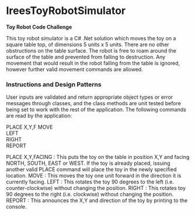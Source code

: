 # IreesToyRobotSimulator
<b> Toy Robot Code Challenge </b>

This toy robot simulator is a C# .Net solution which moves the toy on a square table top, of dimensions 5 units x 5 units. There are no other obstructions on the table surface. The robot is free to roam around the surface of the table and prevented from falling to destruction. 
Any movement that would result in the robot falling from the table is ignored, however further valid movement commands are allowed.

<h3> Instructions and Design Patterns </h3>
User inputs are validated and return appropriate object types or error messages through classes, and the class methods are unit tested before being set to work with the rest of the application. The following commands are read by the application:

  PLACE X,Y,F 
  MOVE  
  LEFT  
  RIGHT  
  REPORT  
  
PLACE X,Y,FACING : This puts the toy on the table in position X,Y and facing NORTH, SOUTH, EAST or WEST. If the toy is already placed, issuing another valid PLACE command will place the toy in the newly specified location.
MOVE : This moves the toy one unit forward in the direction it is currently facing.
LEFT : This rotates the toy 90 degrees to the left (i.e. counter-clockwise) without changing the position.
RIGHT : This rotates toy 90 degrees to the right (i.e. clockwise) without changing the position.
REPORT : This announces the X,Y and direction of the toy by printing to the console.


